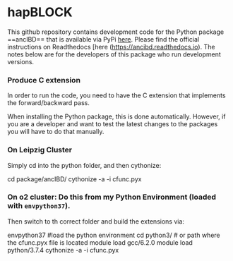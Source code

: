 # hapBLOCK
This github repository contains development code for the Python package ==ancIBD== that is available via PyPi [here](https://pypi.org/project/ancIBD/). Please find the official instructions on Readthedocs [here (https://ancibd.readthedocs.io). The notes below are for the developers of this package who run development versions.





### Produce C extension
In order to run the code, you need to have the C extension that implements the forward/backward pass.

When installing the Python package, this is done automatically. However, if you are a developer and want to test the latest changes to the packages you will have to do that manually.

### On Leipzig Cluster
Simply cd into the python folder, and then cythonize:

cd package/ancIBD/
cythonize -a -i cfunc.pyx

### On o2 cluster: Do this from my Python Environment (loaded with `envpython37`). 
Then switch to th correct folder and build the extensions via:

envpython37  #load the python environment
cd python3/  # or path where the cfunc.pyx file is located
module load gcc/6.2.0
module load python/3.7.4
cythonize -a -i cfunc.pyx



